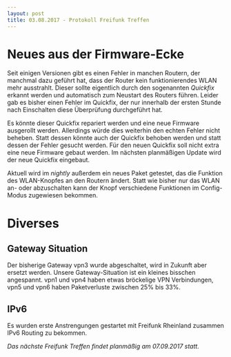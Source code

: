 ```yaml
---
layout: post
title: 03.08.2017 - Protokoll Freifunk Treffen
---
```

# Neues aus der Firmware-Ecke

Seit einigen Versionen gibt es einen Fehler in manchen Routern, der manchmal dazu geführt hat, dass der Router kein funktionierendes WLAN mehr ausstrahlt. Dieser sollte eigentlich durch den sogenannten *Quickfix* erkannt werden und automatisch zum Neustart des Routers führen.
Leider gab es bisher einen Fehler im Quickfix, der nur innerhalb der ersten Stunde nach Einschalten diese Überprüfung durchgeführt hat.

Es könnte dieser Quickfix repariert werden und eine neue Firmware ausgerollt werden. Allerdings würde dies weiterhin den echten Fehler nicht beheben. Statt dessen könnte auch der Quickfix behoben werden und statt dessen der Fehler gesucht werden. Für den neuen Quickfix soll nicht extra eine neue Firmware gebaut werden. Im nächsten planmäßigen Update wird der neue Quickfix eingebaut.

Aktuell wird im *nightly* außerdem ein neues Paket getestet, das die Funktion des WLAN-Knopfes an den Routern ändert. Statt wie bisher nur das WLAN an- oder abzuschalten kann der Knopf verschiedene Funktionen im Config-Modus zugewiesen bekommen.   

# Diverses

## Gateway Situation

Der bisherige Gateway vpn3 wurde abgeschaltet, wird in Zukunft aber ersetzt werden. Unsere Gateway-Situation ist ein kleines bisschen angespannt. vpn1 und vpn4 haben etwas bröckelige VPN Verbindungen, vpn5 und vpn6 haben Paketverluste zwischen 25% bis 33%.

## IPv6

Es wurden erste Anstrengungen gestartet mit Freifunk Rheinland zusammen IPv6 Routing zu bekommen.

*Das nächste Freifunk Treffen findet planmäßig am 07.09.2017 statt.*

